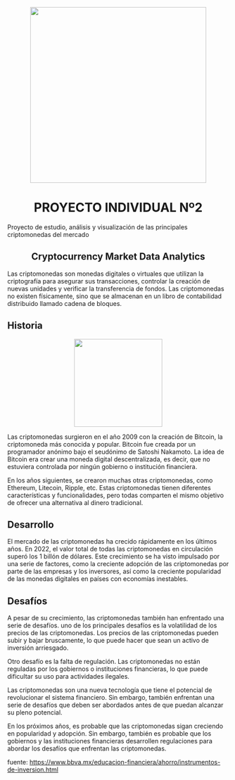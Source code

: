 <p align='center'>
<img src ="https://m.foolcdn.com/media/dubs/images/original_imagesoriginal_imageshttpsg.foolcdn.c.width-880_SfbkM9V.jpg" width="400">
<p>

<h1 align="center">PROYECTO INDIVIDUAL Nº2</h1>

Proyecto de estudio, análisis y visualización de las principales criptomonedas del mercado

<h2 align="center">Cryptocurrency Market Data Analytics</h2>

Las criptomonedas son monedas digitales o virtuales que utilizan la criptografía para asegurar sus transacciones, controlar la creación de nuevas unidades y verificar la transferencia de fondos. Las criptomonedas no existen físicamente, sino que se almacenan en un libro de contabilidad distribuido llamado cadena de bloques.

## Historia

<p align='center'>
<img src ="https://images.livemint.com/img/2021/02/02/600x338/AFP_8YK37N_1611199306876_1611199354044_1612255337355.jpg" width="200">
<p>

Las criptomonedas surgieron en el año 2009 con la creación de Bitcoin, la criptomoneda más conocida y popular. Bitcoin fue creada por un programador anónimo bajo el seudónimo de Satoshi Nakamoto. La idea de Bitcoin era crear una moneda digital descentralizada, es decir, que no estuviera controlada por ningún gobierno o institución financiera.

En los años siguientes, se crearon muchas otras criptomonedas, como Ethereum, Litecoin, Ripple, etc. Estas criptomonedas tienen diferentes características y funcionalidades, pero todas comparten el mismo objetivo de ofrecer una alternativa al dinero tradicional.

## Desarrollo

El mercado de las criptomonedas ha crecido rápidamente en los últimos años. En 2022, el valor total de todas las criptomonedas en circulación superó los 1 billón de dólares. Este crecimiento se ha visto impulsado por una serie de factores, como la creciente adopción de las criptomonedas por parte de las empresas y los inversores, así como la creciente popularidad de las monedas digitales en países con economías inestables.

## Desafíos

A pesar de su crecimiento, las criptomonedas también han enfrentado una serie de desafíos. uno de los principales desafíos es la volatilidad de los precios de las criptomonedas. Los precios de las criptomonedas pueden subir y bajar bruscamente, lo que puede hacer que sean un activo de inversión arriesgado.

Otro desafío es la falta de regulación. Las criptomonedas no están reguladas por los gobiernos o instituciones financieras, lo que puede dificultar su uso para actividades ilegales.

Las criptomonedas son una nueva tecnología que tiene el potencial de revolucionar el sistema financiero. Sin embargo, también enfrentan una serie de desafíos que deben ser abordados antes de que puedan alcanzar su pleno potencial.

En los próximos años, es probable que las criptomonedas sigan creciendo en popularidad y adopción. Sin embargo, también es probable que los gobiernos y las instituciones financieras desarrollen regulaciones para abordar los desafíos que enfrentan las criptomonedas.

fuente:
https://www.bbva.mx/educacion-financiera/ahorro/instrumentos-de-inversion.html


